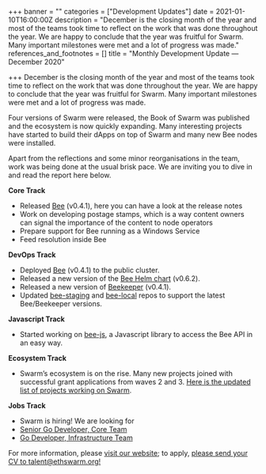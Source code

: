 +++
banner = ""
categories = ["Development Updates"]
date = 2021-01-10T16:00:00Z
description = "December is the closing month of the year and most of the teams took time to reflect on the work that was done throughout the year. We are happy to conclude that the year was fruitful for Swarm. Many important milestones were met and a lot of progress was made."
references_and_footnotes = []
title = "Monthly Development Update — December 2020"

+++
December is the closing month of the year and most of the teams took time to reflect on the work that was done throughout the year. We are happy to conclude that the year was fruitful for Swarm. Many important milestones were met and a lot of progress was made.

Four versions of Swarm were released, the Book of Swarm was published and the ecosystem is now quickly expanding. Many interesting projects have started to build their dApps on top of Swarm and many new Bee nodes were installed.

Apart from the reflections and some minor reorganisations in the team, work was being done at the usual brisk pace. We are inviting you to dive in and read the report here below.

**Core Track**

* Released [Bee](https://github.com/ethersphere/bee/releases/tag/v0.4.1) (v0.4.1), here you can have a look at the release notes
* Work on developing postage stamps, which is a way content owners can signal the importance of the content to node operators
* Prepare support for Bee running as a Windows Service
* Feed resolution inside Bee

**DevOps Track**

* Deployed [Bee](https://github.com/ethersphere/bee) (v0.4.1) to the public cluster.
* Released a new version of the [Bee Helm chart](https://github.com/ethersphere/helm/tree/master/charts/bee) (v0.6.2).
* Released a new version of [Beekeeper](https://github.com/ethersphere/beekeeper) (v0.4.1).
* Updated [bee-staging](https://github.com/ethersphere/bee-staging) and [bee-local](https://github.com/ethersphere/bee-local) repos to support the latest Bee/Beekeeper versions.

**Javascript Track**

* Started working on [bee-js](https://github.com/ethersphere/bee-js), a Javascript library to access the Bee API in an easy way.

**Ecosystem Track**

* Swarm’s ecosystem is on the rise. Many new projects joined with successful grant applications from waves 2 and 3. [Here is the updated list of projects working on Swarm](https://medium.com/ethereum-swarm/come-together-swarm-beta-wave-grant-recipients-3a8510591ed6).

**Jobs Track**

* Swarm is hiring! We are looking for
* [Senior Go Developer, Core Team](https://swarm-gateways.net/bzz:/a12043da4c1342887ba90a232757d15c8393d82276560ab8d3bea6219c8cd0d5/index.html)
* [Go Developer, Infrastructure Team](https://swarm-gateways.net/bzz:/7a93476a87f4746a89e59059b5ebe50d4b5500fb9ea4ccff6b60006c7aea2b7c/index.html)

For more information, please [visit our website](https://swarm.ethereum.org/); to apply, [please send your CV to talent@ethswarm.org!](mailto:talent@ethswarm.org)